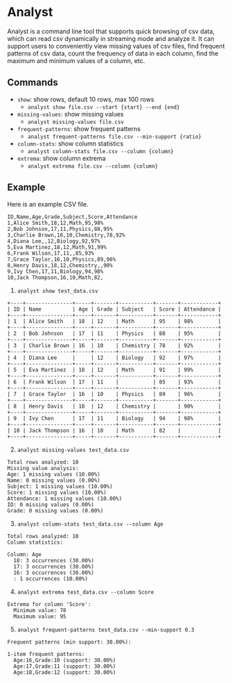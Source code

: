 # Analyst

Analyst is a command line tool that supports quick browsing of csv data, which can read csv dynamically in streaming mode and analyze it. It can support users to conveniently view missing values ​​of csv files, find frequent patterns of csv data, count the frequency of data in each column, find the maximum and minimum values ​​of a column, etc.

## Commands

* `show`: show rows, default 10 rows, max 100 rows
    * `analyst show file.csv --start {start} --end {end}`
* `missing-values`: show missing values
    * `analyst missing-values file.csv`
* `frequent-patterns`: show frequent patterns
    * `analyst frequent-patterns file.csv --min-support {ratio}`
* `column-stats`: show column statistics
    * `analyst column-stats file.csv --column {column}`
* `extrema`: show column extrema
    * `analyst extrema file.csv --column {column}`

## Example

Here is an example CSV file.
```csv
ID,Name,Age,Grade,Subject,Score,Attendance
1,Alice Smith,18,12,Math,95,98%
2,Bob Johnson,17,11,Physics,88,95%
3,Charlie Brown,16,10,Chemistry,78,92%
4,Diana Lee,,12,Biology,92,97%
5,Eva Martinez,18,12,Math,91,99%
6,Frank Wilson,17,11,,85,93%
7,Grace Taylor,16,10,Physics,89,96%
8,Henry Davis,18,12,Chemistry,,90%
9,Ivy Chen,17,11,Biology,94,98%
10,Jack Thompson,16,10,Math,82,
```

1. `analyst show test_data.csv`
```
+----+---------------+-----+-------+-----------+-------+------------+
| ID | Name          | Age | Grade | Subject   | Score | Attendance |
+----+---------------+-----+-------+-----------+-------+------------+
| 1  | Alice Smith   | 18  | 12    | Math      | 95    | 98%        |
+----+---------------+-----+-------+-----------+-------+------------+
| 2  | Bob Johnson   | 17  | 11    | Physics   | 88    | 95%        |
+----+---------------+-----+-------+-----------+-------+------------+
| 3  | Charlie Brown | 16  | 10    | Chemistry | 78    | 92%        |
+----+---------------+-----+-------+-----------+-------+------------+
| 4  | Diana Lee     |     | 12    | Biology   | 92    | 97%        |
+----+---------------+-----+-------+-----------+-------+------------+
| 5  | Eva Martinez  | 18  | 12    | Math      | 91    | 99%        |
+----+---------------+-----+-------+-----------+-------+------------+
| 6  | Frank Wilson  | 17  | 11    |           | 85    | 93%        |
+----+---------------+-----+-------+-----------+-------+------------+
| 7  | Grace Taylor  | 16  | 10    | Physics   | 89    | 96%        |
+----+---------------+-----+-------+-----------+-------+------------+
| 8  | Henry Davis   | 18  | 12    | Chemistry |       | 90%        |
+----+---------------+-----+-------+-----------+-------+------------+
| 9  | Ivy Chen      | 17  | 11    | Biology   | 94    | 98%        |
+----+---------------+-----+-------+-----------+-------+------------+
| 10 | Jack Thompson | 16  | 10    | Math      | 82    |            |
+----+---------------+-----+-------+-----------+-------+------------+
```

2. `analyst missing-values test_data.csv`
```
Total rows analyzed: 10
Missing value analysis:
Age: 1 missing values (10.00%)
Name: 0 missing values (0.00%)
Subject: 1 missing values (10.00%)
Score: 1 missing values (10.00%)
Attendance: 1 missing values (10.00%)
ID: 0 missing values (0.00%)
Grade: 0 missing values (0.00%)
```
3. `analyst column-stats test_data.csv --column Age`

```
Total rows analyzed: 10
Column statistics:

Column: Age
  18: 3 occurrences (30.00%)
  17: 3 occurrences (30.00%)
  16: 3 occurrences (30.00%)
  : 1 occurrences (10.00%)
```

4. `analyst extrema test_data.csv --column Score`

```
Extrema for column 'Score':
  Minimum value: 78
  Maximum value: 95
```

5. `analyst frequent-patterns test_data.csv --min-support 0.3`

```
Frequent patterns (min support: 30.00%):

1-item frequent patterns:
  Age:16,Grade:10 (support: 30.00%)
  Age:17,Grade:11 (support: 30.00%)
  Age:18,Grade:12 (support: 30.00%)
```